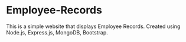 # Employee-Records
This is a simple website that displays Employee Records. Created using Node.js, Express.js, MongoDB, Bootstrap. 
